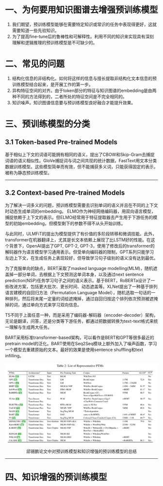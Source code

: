 # 一、为何要用知识图谱去增强预训练模型

1. 我们期望，预训练模型能够在需要特定知识或常识的任务中表现得更好，这就需要知道一些先验知识。
2. 为了提高fine-tune后的鲁棒性和可解释性。利用不同的知识来实现具有深刻理解和逻辑推理的预训练模型是不可缺少的。

# 二、常见的问题

1. 结构化信息的非结构化。如何将这样的信息与擅长提取非结构化文本信息的预训练模型结合起来，是开展工作的第一步。
2. 异构特征空间的对齐。由于token部分的特征与知识图谱的embedding是由两种不同的方法得到的，二者所处的特征空间是不完全相同的。
3. 知识噪声。知识图谱信息要与预训练模型良好融合才能提升效果。

# 三、预训练模型的分类

## 3.1 Token-based Pre-trained Models

基于相似上下文的词语可能拥有相同的语义，提出了CBOW和Skip-Gram去捕捉词语的语义相似性。GloVe捕捉词与词之间共现的统计数据，FastText用文本分类数据训练模型。这些模型简单而有效，但不能捕获多义词，只能获得固定的表示，被称为静态预训练模型。

---

## 3.2 Context-based Pre-trained Models

为了解决一词多义的问题，预训练模型需要去识别单词的语义并且在不同的上下文时动态生成单词的embedding。
ELMO作为神经网络编码器，用双向语言模型，捕捉依赖于上下文的表示。但ELMO经常用于特征提取器去产生用于下游任务的模型的初始embedding，但模型剩下的参数不得不从头开始训练。

与此同时，ULMFiT的提出为模型提供了有价值的多阶段转移和微调技能。此外，transformer在机器翻译上，尤其是长文本依赖上展现了比LSTM好的性能。在这个背景下，OpenAI提出了GPT, GPT-2, GPT-3，使用了修改后的transformer的解码器作为语言模型学习通用表示。但受单向编码器的限制，GPT系列只能学习左边上下文，在生成任务上表现较好，但导致学习句子级别的语义没有达到最优。

为了克服单向的缺点，BERT采取了masked language modelling(MLM)，随机遮盖掉一部分单词，去根据上下文预测这单词本身，以及通过next sentence prediction(NSP)任务学习句子之间的语义表示。基于BERT，RoBERTa设计了一些改进方案，包括更大批次、更长时间、动态遮盖等。XLNet提出了一种基于排列语言建模的自回归方法（Permutation Language Model），随机选取一句话的一种排列，然后将末尾一定量的词给遮掩掉，通过自回归按这个排列依次预测被遮掩掉的词，通过单向方式来学习双向信息。

T5不同于上面任意一种，而是采用了编码器-解码器（encoder-decoder）架构，无论是翻译，问答，还是分类等下游任务，都通过把数据转换为text-text格式来统一理解与生成两大任务。

BART采用标准transformer-based架构，可以看作是BERT和GPT等很多最近的pretrain model的泛化。BART使用在Seq2Seq模块上额外加入了噪声函数，学习一个模型去重建原始的文本。最好的效果是使用sentence shuffling和text infilling。

![更多模型请看图片](./pretrain%20model/survey/qiu_pic1.png)
<center>邱锡鹏论文中对预训练模型和知识增强的预训练模型的总结</center>

---

# 四、知识增强的预训练模型